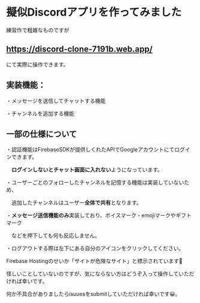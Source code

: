# 擬似Discordアプリを作ってみました

練習作で粗雑なものですが

## https://discord-clone-7191b.web.app/

にて実際に操作できます。

## 実装機能：
・メッセージを送信してチャットする機能

・チャンネルを追加する機能

## 一部の仕様について

・認証機能はFirebaseSDKが提供しくれたAPIでGoogleアカウントにてログインできます。

　**ログインしないとチャット画面に入れない**ようになっています。
 
・ユーザーごとのフォローしたチャンネルを記憶する機能は実装していないため、

　追加したチャンネルはユーザー**全体で共有**となります。
 
・**メッセージ送信機能のみ**実装しており、ボイスマーク・emojiマークやギフトマーク

　などを押下しても何も反応しません。

 ・ログアウトする際は左下にある自分のアイコンをクリックしてください。

 Firebase Hostingのせいか「サイトが危険なサイト」と標示されています🥲

 怪しいことしていないのですが、気にならない方はどうぞ入って操作していただければ幸いです。
 
 何か不具合がありましたらisuuesをsubmitしていただければ幸いです😀。
